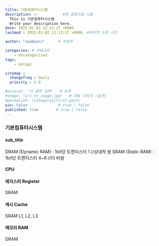 ```yaml
---
title: 기본컴퓨터시스템
description: >-           #한 문장으로 나옴
  This is 기본컴퓨터시스템
  Write your description here.
date: 2025-01-02 12:13:27 +0900
lastmod : 2025-01-02 12:13:27 +0900  #마지막 수정 시간

author: "seabears"      # 작성자

categories: # 카테고리
    - Uncategorized  
tags: 
    - Untag1

sitemap :
  changefreq : daily
  priority : 1.0

#excerpt: "이 글의 요약"   # 요약
#image: "url_to_image.jpg"   # 대표 이미지 (옵션)
#permalink: /category1/first-post/
pin: false              # true | false
published: true        # true | false
---
```


### 기본컴퓨터시스템

#### sub_title


DRAM (Dynamic RAM) : 1bit당 트랜지스터 1    //상대적 쌈
SRAM (Static RAM) : 1bit당 트랜지스터 4~6  //더 비쌈

#### CPU


#### 레지스터 Register
SRAM

#### 캐시 Cache
SRAM
L1, L2, L3

#### 메모리 RAM
DRAM


